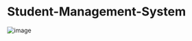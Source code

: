 # Student-Management-System
![image](https://github.com/user-attachments/assets/4a5f2adb-d87b-4997-a3de-09459f061e46)
